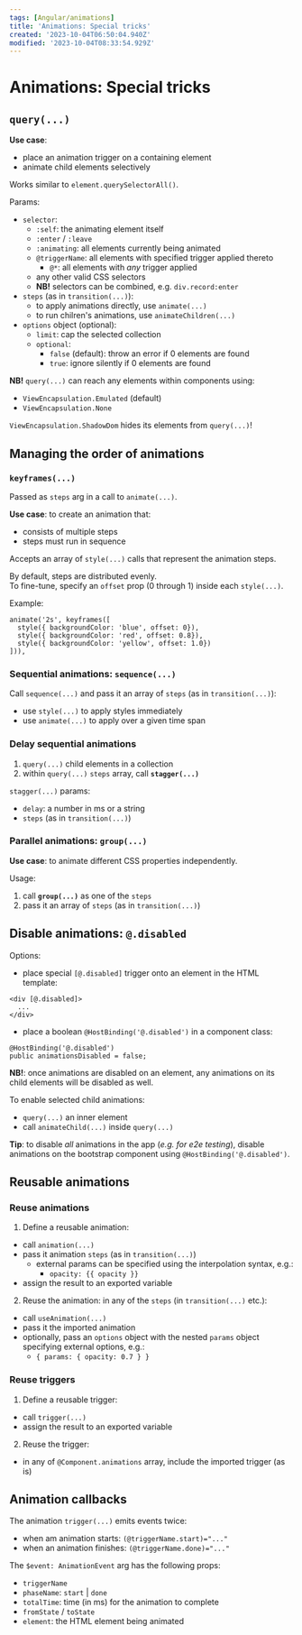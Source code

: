 ```yaml
---
tags: [Angular/animations]
title: 'Animations: Special tricks'
created: '2023-10-04T06:50:04.940Z'
modified: '2023-10-04T08:33:54.929Z'
---
```


# Animations: Special tricks


## `query(...)`

**Use case**:
 - place an animation trigger on a containing element
 - animate child elements selectively

Works similar to `element.querySelectorAll()`.

Params:
- `selector`:
  - `:self`: the animating element itself
  - `:enter` / `:leave`
  - `:animating`: all elements currently being animated
  - `@triggerName`: all elements with specified trigger applied thereto
    - `@*`: all elements with _any_ trigger applied
  - any other valid CSS selectors
  - **NB!** selectors can be combined, e.g. `div.record:enter`
- `steps` (as in `transition(...)`):
  - to apply animations directly, use `animate(...)`
  - to run chilren's animations, use `animateChildren(...)`
- `options` object (optional):
  - `limit`: cap the selected collection
  - `optional`:
    - `false` (default): throw an error if 0 elements are found
    - `true`: ignore silently if 0 elements are found

**NB!** `query(...)` can reach any elements within components using:
- `ViewEncapsulation.Emulated` (default)
- `ViewEncapsulation.None`

`ViewEncapsulation.ShadowDom` hides its elements from `query(...)`!


## Managing the order of animations


### `keyframes(...)`

Passed as `steps` arg in a call to `animate(...)`.

**Use case**: to create an animation that:
- consists of multiple steps
- steps must run in sequence

Accepts an array of `style(...)` calls that represent the animation steps.

By default, steps are distributed evenly.  
To fine-tune, specify an `offset` prop (0 through 1) inside each `style(...)`.

Example:
```
animate('2s', keyframes([
  style({ backgroundColor: 'blue', offset: 0}),
  style({ backgroundColor: 'red', offset: 0.8}),
  style({ backgroundColor: 'yellow', offset: 1.0})
])),
```


### Sequential animations: `sequence(...)`

Call `sequence(...)` and pass it an array of `steps` (as in `transition(...)`):
 - use `style(...)` to apply styles immediately
 - use `animate(...)` to apply over a given time span


### Delay sequential animations

1. `query(...)` child elements in a collection
2. within `query(...)` `steps` array, call **`stagger(...)`**

`stagger(...)` params:
- `delay`: a number in ms or a string
- `steps` (as in `transition(...)`)


### Parallel animations: `group(...)`

**Use case**: to animate different CSS properties independently.

Usage:
1. call **`group(...)`** as one of the `steps`
2. pass it an array of `steps` (as in `transition(...)`)


## Disable animations: `@.disabled`

Options:
- place special `[@.disabled]` trigger onto an element in the HTML template:
```
<div [@.disabled]>
  ...
</div>
```
- place a boolean `@HostBinding('@.disabled')` in a component class:
```
@HostBinding('@.disabled')
public animationsDisabled = false;
```

**NB!**: once animations are disabled on an element, any animations on its child elements will be disabled as well.

To enable selected child animations:
- `query(...)` an inner element
- call `animateChild(...)` inside `query(...)`

**Tip**: to disable _all_ animations in the app (_e.g. for e2e testing_), disable animations on the bootstrap component using `@HostBinding('@.disabled')`.


## Reusable animations


### Reuse animations

1. Define a reusable animation:
  - call `animation(...)`
  - pass it animation `steps` (as in `transition(...)`)
    - external params can be specified using the interpolation syntax, e.g.:
      - `opacity: {{ opacity }}`
  - assign the result to an exported variable
2. Reuse the animation: in any of the `steps` (in `transition(...)` etc.):
  - call `useAnimation(...)`
  - pass it the imported animation
  - optionally, pass an `options` object with the nested `params` object specifying external options, e.g.:
    - `{ params: { opacity: 0.7 } }`


### Reuse triggers

1. Define a reusable trigger:
  - call `trigger(...)`
  - assign the result to an exported variable
2. Reuse the trigger:
  - in any of `@Component.animations` array, include the imported trigger (as is)


## Animation callbacks

The animation `trigger(...)` emits events twice:
- when am animation starts: `(@triggerName.start)="..."`
- when an animation finishes: `(@triggerName.done)="..."`

The `$event: AnimationEvent` arg has the following props:
- `triggerName`
- `phaseName`: `start` | `done`
- `totalTime`: time (in ms) for the animation to complete
- `fromState` / `toState`
- `element`: the HTML element being animated



